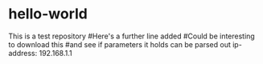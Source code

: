 # hello-world
This is a test repository
#Here's a further line added
#Could be interesting to download this
#and see if parameters it holds can be parsed out
ip-address: 192.168.1.1
